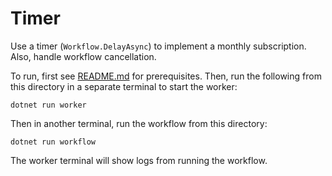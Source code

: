 # Timer

Use a timer (`Workflow.DelayAsync`) to implement a monthly subscription. Also, handle workflow cancellation.

To run, first see [README.md](../../README.md) for prerequisites. Then, run the following from this directory
in a separate terminal to start the worker:

    dotnet run worker

Then in another terminal, run the workflow from this directory:

    dotnet run workflow

The worker terminal will show logs from running the workflow.
